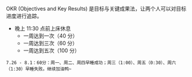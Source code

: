 OKR (Objectives and Key Results) 是目标与关键成果法，让两个人可以对目标进度进行追踪。

- 晚上 11:30 点前上床休息
  - 一周达到一次（40 分）
  - 一周达到三次（60 分）
  - 一周达到五次（100 分）
```
7.26 - 8.1：60分：周一、周二、周四早睡成功；周三（1:00）、周五（0:30）、周六（1:30）早睡失败。继续加油鸭~
```
